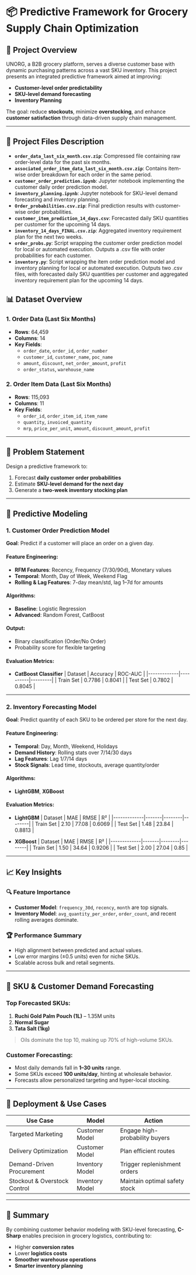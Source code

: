 
# 📦 Predictive Framework for Grocery Supply Chain Optimization

## 🚀 Project Overview

UNORG, a B2B grocery platform, serves a diverse customer base with dynamic purchasing patterns across a vast SKU inventory. This project presents an integrated predictive framework aimed at improving:

- **Customer-level order predictability**
- **SKU-level demand forecasting**
- **Inventory Planning**

The goal: reduce **stockouts**, minimize **overstocking**, and enhance **customer satisfaction** through data-driven supply chain management.

---

## 📂 Project Files Description

- **`order_data_last_six_month.csv.zip`**: Compressed file containing raw order-level data for the past six months.
- **`associated_order_item_data_last_six_month.csv.zip`**: Contains item-wise order breakdown for each order in the same period.
- **`customer_order_prediction.ipynb`**: Jupyter notebook implementing the customer daily order prediction model.
- **`inventory_planning.ipynb`**: Jupyter notebook for SKU-level demand forecasting and inventory planning.
- **`Order_probabilities.csv.zip`**: Final prediction results with customer-wise order probabilities.
- **`customer_item_prediction_14_days.csv`**: Forecasted daily SKU quantities per customer for the upcoming 14 days.
- **`inventory_14_days_FINAL.csv.zip`**: Aggregated inventory requirement plan for the next two weeks.
- **`order_probs.py`**: Script wrapping the customer order prediction model for local or automated execution. Outputs a .csv file with order probabilities for each customer.
- **`inventory.py`**: Script wrapping the item order prediction model and inventory planning for local or automated execution. Outputs two .csv files, with forecasted daily SKU quantities per customer and aggregated inventory requirement plan for the upcoming 14 days.


## 📊 Dataset Overview

### 1. Order Data (Last Six Months)
- **Rows**: 64,459
- **Columns**: 14
- **Key Fields**:  
  - `order_date`, `order_id`, `order_number`
  - `customer_id`, `customer_name`, `poc_name`
  - `amount`, `discount`, `net_order_amount`, `profit`
  - `order_status`, `warehouse_name`

### 2. Order Item Data (Last Six Months)
- **Rows**: 115,093  
- **Columns**: 11  
- **Key Fields**:  
  - `order_id`, `order_item_id`, `item_name`
  - `quantity`, `invoiced_quantity`
  - `mrp`, `price_per_unit`, `amount`, `discount_amount`, `profit`

---

## 🎯 Problem Statement

Design a predictive framework to:
1. Forecast **daily customer order probabilities**
2. Estimate **SKU-level demand for the next day**
3. Generate a **two-week inventory stocking plan**

---

## 🤖 Predictive Modeling

### 1. Customer Order Prediction Model
**Goal**: Predict if a customer will place an order on a given day.

#### Feature Engineering:
- **RFM Features**: Recency, Frequency (7/30/90d), Monetary values
- **Temporal**: Month, Day of Week, Weekend Flag
- **Rolling & Lag Features**: 7-day mean/std, lag 1–7d for amounts

#### Algorithms:
- **Baseline**: Logistic Regression
- **Advanced**: Random Forest, CatBoost

#### Output:
- Binary classification (Order/No Order)
- Probability score for flexible targeting

#### Evaluation Metrics:
- **CatBoost Classifier**
  | Dataset     | Accuracy | ROC-AUC |
  |-------------|----------|---------|
  | Train Set   | 0.7786   | 0.8041  |
  | Test Set    | 0.7802   | 0.8045  |

---

### 2. Inventory Forecasting Model
**Goal**: Predict quantity of each SKU to be ordered per store for the next day.

#### Feature Engineering:
- **Temporal**: Day, Month, Weekend, Holidays
- **Demand History**: Rolling stats over 7/14/30 days
- **Lag Features**: Lag 1/7/14 days
- **Stock Signals**: Lead time, stockouts, average quantity/order

#### Algorithms:
- **LightGBM**, **XGBoost**

#### Evaluation Metrics:
- **LightGBM**
  | Dataset     | MAE   | RMSE   | R²     |
  |-------------|-------|--------|--------|
  | Train Set   | 2.10  | 77.08  | 0.6069 |
  | Test Set    | 1.48  | 23.84  | 0.8813 |

- **XGBoost**
  | Dataset     | MAE   | RMSE   | R²     |
  |-------------|-------|--------|--------|
  | Train Set   | 1.50  | 34.64  | 0.9206 |
  | Test Set    | 2.00  | 27.04  | 0.85   |

---

## 📈 Key Insights

### 🔍 Feature Importance
- **Customer Model**: `frequency_30d`, `recency`, `month` are top signals.
- **Inventory Model**: `avg_quantity_per_order`, `order_count`, and recent rolling averages dominate.

### 🏆 Performance Summary
- High alignment between predicted and actual values.
- Low error margins (±0.5 units) even for niche SKUs.
- Scalable across bulk and retail segments.

---

## 🛒 SKU & Customer Demand Forecasting

### Top Forecasted SKUs:
1. **Ruchi Gold Palm Pouch (1L)** – 1.35M units
2. **Normal Sugar**
3. **Tata Salt (1kg)**  
> Oils dominate the top 10, making up 70% of high-volume SKUs.

### Customer Forecasting:
- Most daily demands fall in **1–30 units** range.
- Some SKUs exceed **100 units/day**, hinting at wholesale behavior.
- Forecasts allow personalized targeting and hyper-local stocking.

---

## 🧠 Deployment & Use Cases

| Use Case | Model | Action |
|----------|-------|--------|
| Targeted Marketing | Customer Model | Engage high-probability buyers |
| Delivery Optimization | Customer Model | Plan efficient routes |
| Demand-Driven Procurement | Inventory Model | Trigger replenishment orders |
| Stockout & Overstock Control | Inventory Model | Maintain optimal safety stock |

---

## 📌 Summary

By combining customer behavior modeling with SKU-level forecasting, **C-Sharp** enables precision in grocery logistics, contributing to:
- Higher **conversion rates**
- Lower **logistics costs**
- **Smoother warehouse operations**
- **Smarter inventory planning**
